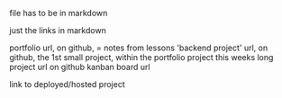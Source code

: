 file has to be in markdown

just the links in markdown

portfolio url, on github,  = notes from lessons
'backend project' url, on github, the 1st small project, within the portfolio project
this weeks long project url on github
kanban board url


link to deployed/hosted project

